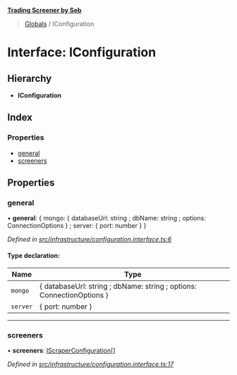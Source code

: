 **[Trading Screener by Seb](../README.md)**

> [Globals](../globals.md) / IConfiguration

# Interface: IConfiguration

## Hierarchy

* **IConfiguration**

## Index

### Properties

* [general](iconfiguration.md#general)
* [screeners](iconfiguration.md#screeners)

## Properties

### general

•  **general**: { mongo: { databaseUrl: string ; dbName: string ; options: ConnectionOptions  } ; server: { port: number  }  }

*Defined in [src/infrastructure/configuration.interface.ts:6](https://github.com/wiewiur667/TradingScreener/blob/196ff12/src/infrastructure/configuration.interface.ts#L6)*

#### Type declaration:

Name | Type |
------ | ------ |
`mongo` | { databaseUrl: string ; dbName: string ; options: ConnectionOptions  } |
`server` | { port: number  } |

___

### screeners

•  **screeners**: [IScraperConfiguration](iscraperconfiguration.md)[]

*Defined in [src/infrastructure/configuration.interface.ts:17](https://github.com/wiewiur667/TradingScreener/blob/196ff12/src/infrastructure/configuration.interface.ts#L17)*
